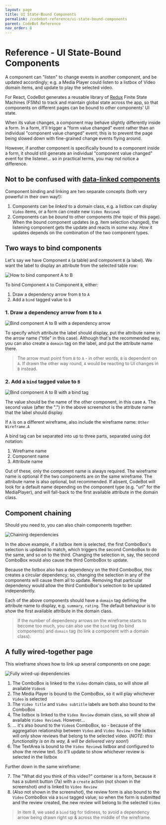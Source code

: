 ```yaml
---
layout: page
title: UI State-Bound Components
permalink: /codebot-reference/ui-state-bound-components
parent: CodeBot Reference
nav_order: 8
---
```


# Reference - UI State-Bound Components

A component can "listen" to change events in another component, and be updated accordingly; e.g. a Media Player could listen to a listbox of Video domain items, and update to play the selected video.

For React, CodeBot generates a reusable library of [Redux](https://redux.js.org/) Finite State Machines (FSMs) to track and maintain global state across the app, so that components on different pages can be bound to other components' UI state.

When its value changes, a component may behave slightly differently inside a form. In a form, it'll trigger a "form value changed" event rather than an individual "component value changed" event; this is to prevent the page being slowed down with fine-grained change events flying around.

However, if another component is specifically bound to a component inside a form, it should still generate an individual "component value changed" event for the listener... so in practical terms, you may not notice a difference.


## Not to be confused with [data-linked components](ui-data-linked-components)

Component binding and linking are two separate concepts (both very powerful in their own way!):

1. Components can be *linked* to a domain class, e.g. a listbox can display `Video` items, or a form can create new `Video Review`s
2. Components can be *bound* to other components (the topic of this page). When the bound component updates (e.g. item selection changed), the listening component gets the update and reacts in some way. *How* it updates depends on the combination of the two component types.

## Two ways to bind components

Let's say we have Component `A` (a table) and component `B` (a label). We want the label to display an attribute from the selected table row:

![How to bind component A to B](../images/reference/how-to-bind-1.png "How to bind component A to B")


To bind Component `A` to Component `B`, either:

1. Draw a dependency arrow from `B` to `A`
2. Add a `bind` tagged value to `B`

###  1. Draw a dependency arrow from `B` to `A`

![Bind component A to B with a dependency arrow](../images/reference/how-to-bind-2.png "Bind component A to B with a dependency arrow")

To specify which attribute the label should display, put the attribute name in the arrow name ("title" in this case). Although that's the recommended way, you can also create a `domain` tag on the label, and put the attribute name there.

> The arrow must point from `B` to `A` - in other words, `B` is dependent on `A`. If drawn the other way round, `A` would be reacting to UI changes in `B` instead.

### 2. Add a `bind` tagged value to `B`

![Bind component A to B with a bind tag](../images/reference/how-to-bind-3.png "Bind component A to B with a bind tag")

The value should be the name of the other component, in this case `A`. The second value (after the ".") in the above screenshot is the attribute name that the label should display.

If `A` is on a different wireframe, also include the wireframe name: `Other Wireframe.A`

A bind tag can be separated into up to three parts, separated using dot notation:

1. Wireframe name
2. Component name
3. Attribute name

Out of these, only the component name is always required. The wireframe name is optional if the two components are on the same wireframe. The attribute name is also optional, but recommended. If absent, CodeBot will look for a default name depending on the component type (e.g. "url" for the MediaPlayer), and will fall-back to the first available attribute in the domain class.

## Component chaining

Should you need to, you can also chain components together:

![Chaining dependencies](../images/reference/chaining-dependencies.png "Chaining dependencies")

In the above example, if a listbox item is selected, the first ComboBox's selection is updated to match, which triggers the second ComboBox to do the same, and so on to the third. Changing the selection in, say, the second ComboBox would also cause the third ComboBox to update.

Because the listbox also has a dependency on the third ComboBox, this creates a circular dependency; so, changing the selection in any of the components will cause them all to update. Removing that particular dependency would allow the third ComboBox's selection to be updated independently.

Each of the above components should have a `domain` tag defining the attribute name to display, e.g. `summary`, `rating`. The default behaviour is to show the first available attribute in the domain class.

> If the number of dependency arrows on the wireframe starts to become too much, you can also use the `bind` tag (to bind components) and `domain` tag (to link a component with a domain class).

## A fully wired-together page

This wireframe shows how to link up several components on one page:

![Fully wired-up dependencies](../images/reference/watch-video-dependencies.png "Fully wired-up dependencies")

1. The ComboBox is linked to the `Video` domain class, so will show all available `Video`s
2. The Media Player is bound to the ComboBox, so it will play whichever `Video` is selected
3. The `Video title` and `Video subtitle` labels are both also bound to the ComboBox
4. The listbox is linked to the `Video Review` domain class, so will show all available `Video Review`s. However...
5. ... it's also bound to the `Video`s ComboBox, so - because of the aggregation relationship between `Video` and `Video Review` - the listbox will only show reviews that belong to the selected video. (*NOTE: this functionality is on its way, & will be delivered very soon!*)
6. The TextArea is bound to the `Video Review`s listbox and configured to show the review text. So it'll update to show whichever review is selected in the listbox

Further down in the same wireframe:

7. The "What did you think of this video?" container is a form, because it has a submit button (7a) with a `create` action (not shown in the screenshot) *and* is linked to `Video Review`
8. (Also not shown in the screenshot), the review form is also bound to the `Video` ComboBox via a `bind` tagged value; so when the form is submitted and the review created, the new review will belong to the selected `Video`

> In item 8, we used a `bind` tag for tidiness, to avoid a dependency arrow being drawn right up & across the middle of the wireframe.
